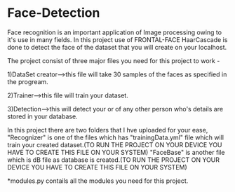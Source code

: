 # Face-Detection 
Face recognition is an important application of Image processing owing to it's use in many fields. In this project use of FRONTAL-FACE HaarCascade is done to detect the face of the dataset that you will create on your localhost.

The project consist of three major files you need for this project to work -

1)DataSet creator-->this file will take 30 samples of the faces as specified in the progream. 

2)Trainer-->this file will train your dataset.

3)Detection-->this will detect your or of any other person who's details are stored in your database.

In this project there are two folders that I hve uploaded for your ease,
"Recognizer" is one of the files which has "trainingData.yml" file which will train your created dataset.(TO RUN THE PROJECT ON YOUR DEVICE YOU HAVE TO CREATE THIS FILE ON YOUR SYSTEM)
"FaceBase" is another file which is dB file as database is created.(TO RUN THE PROJECT ON YOUR DEVICE YOU HAVE TO CREATE THIS FILE ON YOUR SYSTEM)


*modules.py contails all the modules you need for this project.
